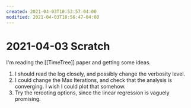 ```yaml
---
created: 2021-04-03T10:53:57-04:00
modified: 2021-04-03T10:56:47-04:00
---
```


# 2021-04-03 Scratch

I'm reading the [[TimeTree]] paper and getting some ideas. 
1. I should read the log closely, and possibly change the verbosity level.
1. I could change the Max Iterations, and check that the analysis is converging. I wish I could plot that somehow.
1. Try the rerooting options, since the linear regression is vaguely promising.